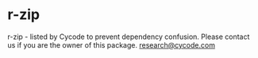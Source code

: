 # r-zip
r-zip - listed by Cycode to prevent dependency confusion.
Please contact us if you are the owner of this package.
research@cycode.com

